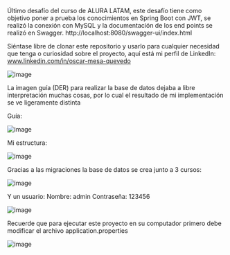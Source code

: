 Último desafío del curso de ALURA LATAM, este desafío tiene como objetivo poner a prueba los conocimientos en Spring Boot con JWT, se realizó la conexión con MySQL y la documentación de los end points se realizó en Swagger.
http://localhost:8080/swagger-ui/index.html

Siéntase libre de clonar este repositorio y usarlo para cualquier necesidad que tenga o curiosidad sobre el proyecto, aquí está mi perfil de LinkedIn:
www.linkedin.com/in/oscar-mesa-quevedo

![image](https://github.com/OscarMes/Challenge_ForoHub/assets/128978144/78ed806e-45d4-4b77-b930-dfdbc134f243)


 
La imagen guía (DER) para realizar la base de datos dejaba a libre interpretación muchas cosas, por lo cual el resultado de mi implementación se ve ligeramente distinta 

Guía:

 ![image](https://github.com/OscarMes/Challenge_ForoHub/assets/128978144/00a80395-f404-4b63-9b6a-a965475b68e7)


Mi estructura: 

![image](https://github.com/OscarMes/Challenge_ForoHub/assets/128978144/0f47f080-01f8-419e-8b21-8973deb4e9ee)

 
Gracias a las migraciones la base de datos se crea junto a 3 cursos:

![image](https://github.com/OscarMes/Challenge_ForoHub/assets/128978144/d7aba504-2b07-4364-a3e5-5123071844ca)

 
Y un usuario:
Nombre: admin
Contraseña: 123456

![image](https://github.com/OscarMes/Challenge_ForoHub/assets/128978144/cc2a86c5-e917-46d3-aee1-d16987c84253)

 

Recuerde que para ejecutar este proyecto en su computador primero debe modificar el archivo 
application.properties

![image](https://github.com/OscarMes/Challenge_ForoHub/assets/128978144/f61f6f8a-7d48-4998-b70d-ff9d26614e01)


 
